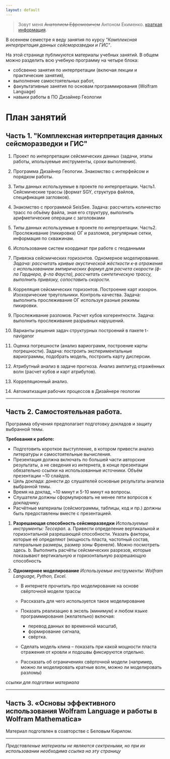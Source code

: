 ```yaml
---
layout: default
---
```


> Зовут меня ~~Анатолием Ефремовичем~~ Антоном Екименко.
[краткая информация](./cv.md).


В осеннем семестре я веду занятия по курсу _"Комплексная интерпретация данных сейсморазведки и ГИС"_. 


На этой странице публикуются материалы учебных занятий.
В общем можно разделить всю учебную программу на четыре блока: 
* собсвенно занятия по интерпретации (включая лекции и практические занятия), 
* выполнение самостоятельных работ, 
* факультативные занятия по основам программирования (Wolfram Language)
* навыки работы в ПО Дизайнер Геологии

# План занятий 
## Часть 1. "Комплексная интерпретация данных сейсморазведки и ГИС"

1. Проект по интерпретации сейсмических данных (задачи, этапы работы,
ипользуемые инструменты, сроки выполнения). 

2. Программа Дизайнер Геологии. Знакомство с интерфейсом и порядком работы.

3. Типы данных используемые в проекте по интерпретации. Часть1.
Сейсмические трассы (формат SGY, структура файлов, спецификация
загловков).

4. Знакомство с программой SeisSee. Задача: рассчитать количество трасс
по объёму файла, зная его структуру, выполнить арифметические
операции с заголовками

5. Типы данных используемые в проекте по интерпретации. Часть2.
Прослеживание (пикировка) ОГ и разломов, регулярные сетки, информация
по скважинам.

6. Использование систем координат при работе с геоданными

7. Привязка сейсмических горизонтов. Одномерное моделирование. _Задача:
рассчитать кривые акустической жёсткости к-в отражения с
использованием эмпирических формул для расчета скорости (ф-ла
Гарднера, ф-ла Фауста), рассчитать синтетическую трассу, выполнить
привязку, сопоставить скорости._

8. Корреляция сейсмических горизонтов. Построение карт изохрон.
Изохорические треугольники. Контроль качества. Задача: выполнить
прослеживание ОГ используя разные режимы пикировки.


9. Прослеживание разломов. Расчет кубов когерентности. Задача: выполнить
прослеживание разрывных нарушений.


10. Варианты решения задач структурных построений в пакете t-naviganor


11. Оценка погрешности (анализ вариограмм, построение карты погрешности).
Задача: построить экспериментальные вариограммы, подобрать модель,
построить карту дисперсии.

12. Атрибутный анализ в задаче прогноза. Анализ амплитуд отражённых волн
(расчет кубов и карт атрибутов).

13. Корреляционный анализ.

14. Автоматизация рабочих процессов в Дизайнере геологии

***

## Часть 2. Самостоятельная работа.
Программа обучения предполагает подготовку докладов и защиту выбранной темы. 

**Требования к работе:**

* Подготовить короткое выступление, в котором привести анализ литературы и самостоятельные вычисления. 
* Презентация должна включать по большей части авторские результаты, а не сведения из интернета, в конце презентации обязательно ссылки на использованные источники. Объём презентации ~10 слайдов.
* Цель доклада: донести до слушателей основные результаты анализа выбранной темы. 
* Время на доклад, ~10 минут и 5-10 минут на вопросы.
* Слушатели должны сформулировать не менее пяти вопросов к докладчику.
* Расчётные материалы (сейсмограммы, таблицы, код и пр.) должны быть предоставлены вместе с презентацией.

1.	**Разрешающая способность сейсморазведки**
*Используемые инструменты: Тессерал.*
a.	Привести определение вертикальной и горизонтальной разрешающей способности. Указать факторы, которые её определяют (мощность пласта, частотный состав, латеральные размеры, размер зоны Френеля). Можно посмотреть здесь.
b.	Выполнить расчёты сейсмических разрезов, которые показывают вертикальную и горизонтальную разрешающую способность


2.	**Одномерное моделирование** 
*Используемые инструменты: Wolfram Language, Python, Excel.*
    * В интернете прочитать про моделирование на основе свёрточной модели трассы
    * Рассказать для чего используется такое моделирование
    * Показать реализацию в эксель (минимум) и любом языке программирования (желательно) включая: 
        * перевод данных во временной масштаб,
        * формирование сигнала, 
        * свёртка. 

    * Сделать модель клина – показать при какой мощности пласта отражения от кровли и подошвы фиксируются отдельно. 

    * Рассказать об ограничениях свёрточной модели (например, можно ли моделировать кратные волн, можно ли моделировать разломы)

*ссылки для подготвки материала*

***

## Часть 3. «Основы эффективного использования Wolfram Language и работы в Wolfram Mathematica»
Материал подготвлен в соавторстве с Беловым Кирилом.



***
_Представленые материалы не являются сектреными, но при их использовании необходима ссылка на эту страницу_
 


